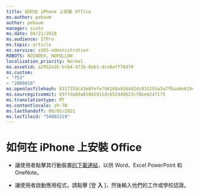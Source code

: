 ```yaml
---
title: 如何在 iPhone 上安裝 Office
ms.author: pebaum
author: pebaum
manager: scotv
ms.date: 04/21/2020
ms.audience: ITPro
ms.topic: article
ms.service: o365-administration
ROBOTS: NOINDEX, NOFOLLOW
localization_priority: Normal
ms.assetid: a2952e2b-bcb4-471b-8ab1-dce8aff76d70
ms.custom:
- "753"
- "2000016"
ms.openlocfilehash: 8317359c43e8fefe794168e9264d2dc031155a3a7f6aa4e619ce4925b783ef62
ms.sourcegitcommit: b5f7da89a650d2915dc652449623c78be6247175
ms.translationtype: MT
ms.contentlocale: zh-TW
ms.lasthandoff: 08/05/2021
ms.locfileid: "54002219"
---
```

# <a name="how-to-install-office-on-an-iphone"></a>如何在 iPhone 上安裝 Office

- 讓使用者點擊其行動裝置[的下載連結](https://support.office.com/article/9df6d10c-7281-4671-8666-6ca8e339b628?wt.mc_id=Alchemy_ClientDIA)，以供 Word、Excel PowerPoint 和 OneNote。

- 讓使用者啟動應用程式，請點擊 [登 **入** ]，然後輸入他們的工作或學校認證。
